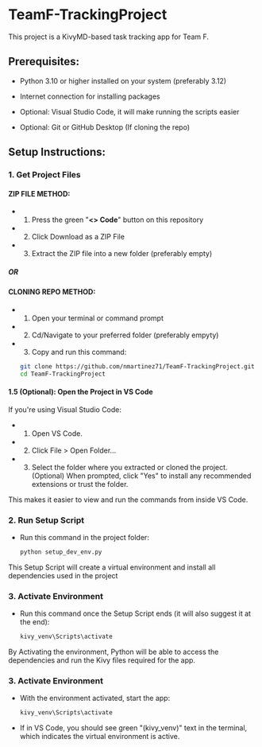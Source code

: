# TeamF-TrackingProject
This project is a KivyMD-based task tracking app for Team F.

## Prerequisites:
- Python 3.10 or higher installed on your system (preferably 3.12) 
- Internet connection for installing packages

- Optional: Visual Studio Code, it will make running the scripts easier
- Optional: Git or GitHub Desktop (If cloning the repo)

## Setup Instructions:

### 1. Get Project Files

#### ZIP FILE METHOD:
- 1. Press the green "**<> Code**" button on this repository
- 2. Click Download as a ZIP File
- 3. Extract the ZIP file into a new folder (preferably empty)

##### OR

#### CLONING REPO METHOD:
- 1. Open your terminal or command prompt
- 2. Cd/Navigate to your preferred folder (preferably empyty)
- 3. Copy and run this command:
    ```bash
    git clone https://github.com/nmartinez71/TeamF-TrackingProject.git
    cd TeamF-TrackingProject

#### 1.5 (Optional): Open the Project in VS Code
If you're using Visual Studio Code:
- 1. Open VS Code.
- 2. Click File > Open Folder...
- 3. Select the folder where you extracted or cloned the project.
    (Optional) When prompted, click "Yes" to install any recommended extensions or trust the folder.

This makes it easier to view and run the commands from inside VS Code.

### 2. Run Setup Script
- Run this command in the project folder:
  ```bash
  python setup_dev_env.py

This Setup Script will create a virtual environment and install all dependencies used in the project

### 3. Activate Environment

- Run this command once the Setup Script ends (it will also suggest it at the end):
    ```bash
    kivy_venv\Scripts\activate 

By Activating the environment, Python will be able to access the dependencies and run the Kivy files required for the app.

### 3. Activate Environment

- With the environment activated, start the app:
    ```bash
    kivy_venv\Scripts\activate 

- If in VS Code, you should see green "(kivy_venv)" text in the terminal, which indicates the virtual environment is active.


